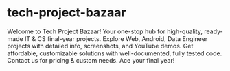 # tech-project-bazaar
Welcome to Tech Project Bazaar! Your one-stop hub for high-quality, ready-made IT &amp; CS final-year projects. Explore Web, Android, Data Engineer projects with detailed info, screenshots, and YouTube demos. Get affordable, customizable solutions with well-documented, fully tested code. Contact us for pricing &amp; custom needs. Ace your final year!
